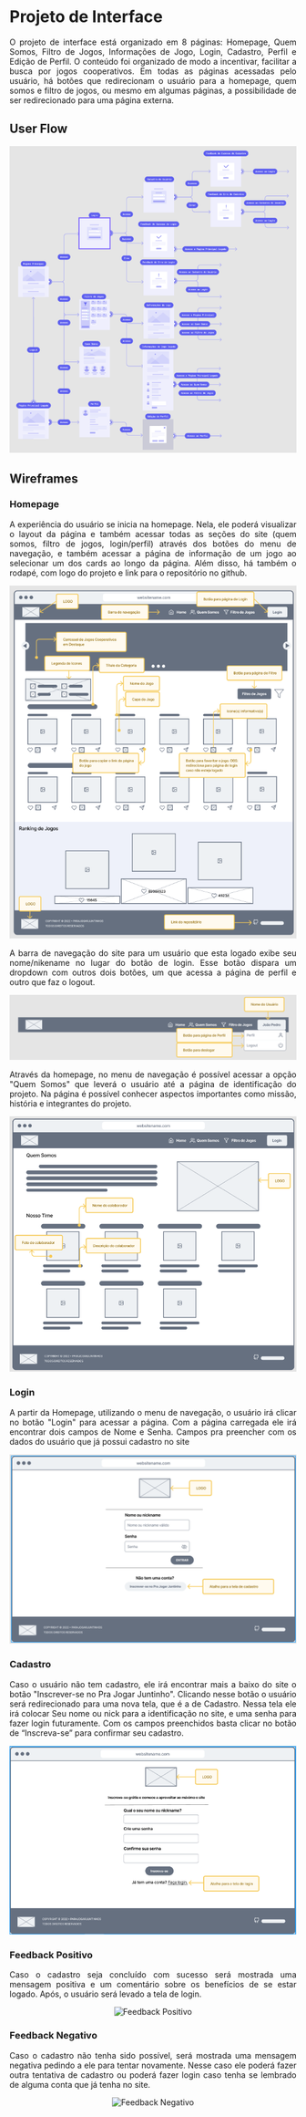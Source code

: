 
# Projeto de Interface

<div align="justify">

O projeto de interface está organizado em 8 páginas: Homepage, Quem Somos, Filtro de Jogos, Informações de Jogo, Login, Cadastro, Perfil e Edição de Perfil. O conteúdo foi organizado de modo a incentivar, facilitar a busca por jogos cooperativos. Em todas as páginas acessadas pelo usuário, há botões que redirecionam o usuário para a homepage, quem somos e filtro de jogos, ou mesmo em algumas páginas, a possibilidade de ser redirecionado para uma página externa.

## User Flow

<div align="center">

![Exemplo de UserFlow](img/user-flow.png)

</div>

## Wireframes

### Homepage

A experiência do usuário se inicia na homepage. Nela, ele poderá visualizar o layout da página e também acessar todas as seções do site (quem somos, filtro de jogos, login/perfil) através dos botões do menu de navegação, e também acessar a página de informação de um jogo ao selecionar um dos cards ao longo da página. Além disso, há também o rodapé, com logo do projeto e link para o repositório no github.

<div align="center">

![Página Inicial](img/tela-principal.png)

</div>

A barra de navegação do site para um usuário que esta logado exibe seu nome/nikename no lugar do botão de login. Esse botão dispara um dropdown com outros dois botões, um que acessa a página de perfil e outro que faz o logout.

<div align="center">

![Página Inicial](img/header-logado.png)

</div>

Através da homepage, no menu de navegação é possível acessar a opção "Quem Somos" que leverá o usuário até a página de identificação do projeto. Na página é possível conhecer aspectos importantes como missão, história e integrantes do projeto.

<div align="center">

![Página Inicial](img/quem-somos.png)

</div>

### Login

A partir da Homepage, utilizando o menu de navegação, o usuário irá clicar no botão "Login" para acessar a página. Com a página carregada ele irá encontrar dois campos de Nome e Senha. Campos pra preencher com os dados do usuário que já possui cadastro no site  

<div align="center">

![Login](img/login.png)

</div>

### Cadastro

Caso o usuário não tem cadastro, ele irá encontrar mais a baixo do site o botão "Inscrever-se no Pra Jogar Juntinho". Clicando nesse botão o usuário será redirecionado para uma nova tela, que é a de Cadastro. Nessa tela ele irá colocar Seu nome ou nick para a identificação no site, e uma senha para fazer login futuramente. Com os campos preenchidos basta clicar no botão de “Inscreva-se” para confirmar seu cadastro.

<div align="center">

![Cadastro no Site](img/cadastro.png)

</div>
 
### Feedback Positivo

Caso o cadastro seja concluído com sucesso será mostrada uma mensagem positiva e um comentário sobre os benefícios de se estar logado. Após, o usuário será levado a tela de login.

<div align="center">

![Feedback Positivo](https://user-images.githubusercontent.com/102264749/164342162-7513c3cf-e74d-4ba8-8a60-5f9cb12b47f0.png)

</div>

 ### Feedback Negativo

Caso o cadastro não tenha sido possível, será mostrada uma mensagem negativa pedindo a ele para tentar novamente. Nesse caso ele poderá fazer outra tentativa de cadastro ou poderá fazer login caso tenha se lembrado de alguma conta que já tenha no site.

<div align="center">

![Feedback Negativo](https://user-images.githubusercontent.com/102264749/164343121-e72532ca-305e-4c4f-abcd-2a98bf2d72f9.png)

</div>

</div>